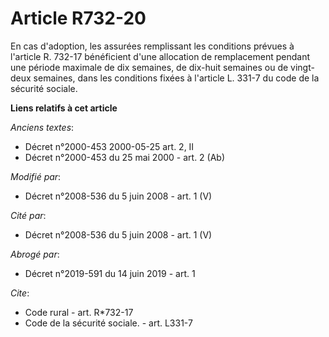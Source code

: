 # Article R732-20

En cas d'adoption, les assurées remplissant les conditions prévues à l'article R. 732-17 bénéficient d'une allocation de
remplacement pendant une période maximale de dix semaines, de dix-huit semaines ou de vingt-deux semaines, dans les
conditions fixées à l'article L. 331-7 du code de la sécurité sociale.

**Liens relatifs à cet article**

_Anciens textes_:

  - Décret n°2000-453 2000-05-25 art. 2, II
  - Décret n°2000-453 du 25 mai 2000 - art. 2 (Ab)

_Modifié par_:

  - Décret n°2008-536 du 5 juin 2008 - art. 1 (V)

_Cité par_:

  - Décret n°2008-536 du 5 juin 2008 - art. 1 (V)

_Abrogé par_:

  - Décret n°2019-591 du 14 juin 2019 - art. 1

_Cite_:

  - Code rural - art. R*732-17
  - Code de la sécurité sociale. - art. L331-7
